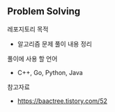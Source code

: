 ## Problem Solving
레포지토리 목적
- 알고리즘 문제 풀이 내용 정리

풀이에 사용 할 언어
- C++, Go, Python, Java

참고자료
- https://baactree.tistory.com/52
